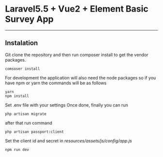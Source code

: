 # Laravel5.5 + Vue2 + Element Basic Survey App


----
## Instalation
Git clone the repository and then run composer install to get the vendor packages.

    comsoser install

For development the application will also need the node packages so if you have npm or yarn the commands will be as follows


    yarn 
    npm install

Set .env file with your settings
Once done, finally you can run

    php artisan migrate

after that run command

    php artisan passport:client

Set the client id and secret in *resources/assets/js/config/app.js*


    npm run dev


